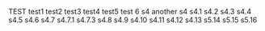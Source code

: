 TEST
test1
test2
test3
test4
test5
test 6
s4 another s4
s4.1
s4.2
s4.3
s4.4
s4.5
s4.6
s4.7
s4.7.1
s4.7.3
s4.8
s4.9
s4.10
s4.11
s4.12
s4.13
s5.14
s5.15
s5.16